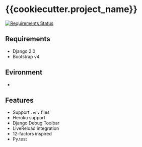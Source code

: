 # {{cookiecutter.project_name}}

[![Requirements Status](https://requires.io/github/osminogin/cookiecutter-django-ultimate/requirements.svg?branch=master)](https://requires.io/github/osminogin/cookiecutter-django-ultimate/requirements/?branch=master)

## Requirements

* Django 2.0
* Bootstrap v4

## Evironment

* ````

## Features

* Support `.env` files
* Heroku support
* Django Debug Toolbar
* LiveReload integration
* 12-factors inspired
* Py.test
